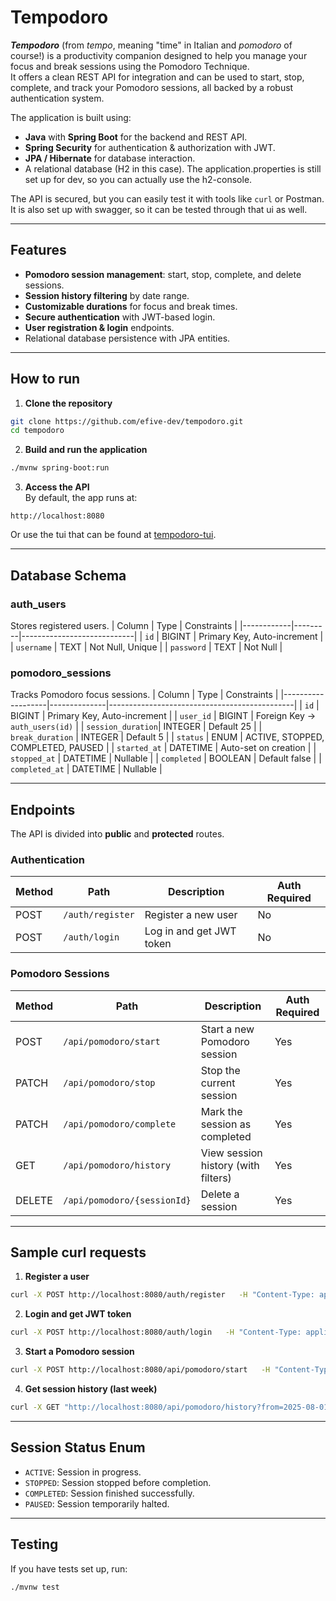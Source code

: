 # Tempodoro

**_Tempodoro_** (from _tempo_, meaning "time" in Italian and _pomodoro_ of course!) is a productivity companion designed to help you manage your focus and break sessions using the Pomodoro Technique.  
It offers a clean REST API for integration and can be used to start, stop, complete, and track your Pomodoro sessions, all backed by a robust authentication system.

The application is built using:

- **Java** with **Spring Boot** for the backend and REST API.
- **Spring Security** for authentication & authorization with JWT.
- **JPA / Hibernate** for database interaction.
- A relational database (H2 in this case). The application.properties is still set up for dev, so you can actually use the h2-console.

The API is secured, but you can easily test it with tools like `curl` or Postman.
It is also set up with swagger, so it can be tested through that ui as well.

---

## Features

- **Pomodoro session management**: start, stop, complete, and delete sessions.
- **Session history filtering** by date range.
- **Customizable durations** for focus and break times.
- **Secure authentication** with JWT-based login.
- **User registration & login** endpoints.
- Relational database persistence with JPA entities.

---

## How to run

1. **Clone the repository**

```bash
git clone https://github.com/efive-dev/tempodoro.git
cd tempodoro
```

2. **Build and run the application**

```bash
./mvnw spring-boot:run
```

3. **Access the API**  
   By default, the app runs at:

```
http://localhost:8080
```

Or use the tui that can be found at [tempodoro-tui](https://github.com/efive-dev/tempodoro-tui).

---

## Database Schema

### **auth_users**

Stores registered users.
| Column | Type | Constraints |
|------------|---------|----------------------------|
| `id` | BIGINT | Primary Key, Auto-increment |
| `username` | TEXT | Not Null, Unique |
| `password` | TEXT | Not Null |

### **pomodoro_sessions**

Tracks Pomodoro focus sessions.
| Column | Type | Constraints |
|-------------------|--------------|----------------------------------------------|
| `id` | BIGINT | Primary Key, Auto-increment |
| `user_id` | BIGINT | Foreign Key → `auth_users(id)` |
| `session_duration`| INTEGER | Default 25 |
| `break_duration` | INTEGER | Default 5 |
| `status` | ENUM | ACTIVE, STOPPED, COMPLETED, PAUSED |
| `started_at` | DATETIME | Auto-set on creation |
| `stopped_at` | DATETIME | Nullable |
| `completed` | BOOLEAN | Default false |
| `completed_at` | DATETIME | Nullable |

---

## Endpoints

The API is divided into **public** and **protected** routes.

### Authentication

| Method | Path             | Description              | Auth Required |
| ------ | ---------------- | ------------------------ | ------------- |
| POST   | `/auth/register` | Register a new user      | No            |
| POST   | `/auth/login`    | Log in and get JWT token | No            |

### Pomodoro Sessions

| Method | Path                        | Description                         | Auth Required |
| ------ | --------------------------- | ----------------------------------- | ------------- |
| POST   | `/api/pomodoro/start`       | Start a new Pomodoro session        | Yes           |
| PATCH  | `/api/pomodoro/stop`        | Stop the current session            | Yes           |
| PATCH  | `/api/pomodoro/complete`    | Mark the session as completed       | Yes           |
| GET    | `/api/pomodoro/history`     | View session history (with filters) | Yes           |
| DELETE | `/api/pomodoro/{sessionId}` | Delete a session                    | Yes           |

---

## Sample curl requests

1. **Register a user**

```bash
curl -X POST http://localhost:8080/auth/register   -H "Content-Type: application/json"   -d '{"username": "user1", "password": "pass123"}'
```

2. **Login and get JWT token**

```bash
curl -X POST http://localhost:8080/auth/login   -H "Content-Type: application/json"   -d '{"username": "user1", "password": "pass123"}'
```

3. **Start a Pomodoro session**

```bash
curl -X POST http://localhost:8080/api/pomodoro/start   -H "Content-Type: application/json"   -H "Authorization: Bearer YOUR_JWT_TOKEN"   -d '{"sessionDuration": 25, "breakDuration": 5}'
```

4. **Get session history (last week)**

```bash
curl -X GET "http://localhost:8080/api/pomodoro/history?from=2025-08-01T00:00:00&to=2025-08-08T23:59:59"   -H "Authorization: Bearer YOUR_JWT_TOKEN"
```

---

## Session Status Enum

- `ACTIVE`: Session in progress.
- `STOPPED`: Session stopped before completion.
- `COMPLETED`: Session finished successfully.
- `PAUSED`: Session temporarily halted.

---

## Testing

If you have tests set up, run:

```bash
./mvnw test
```
